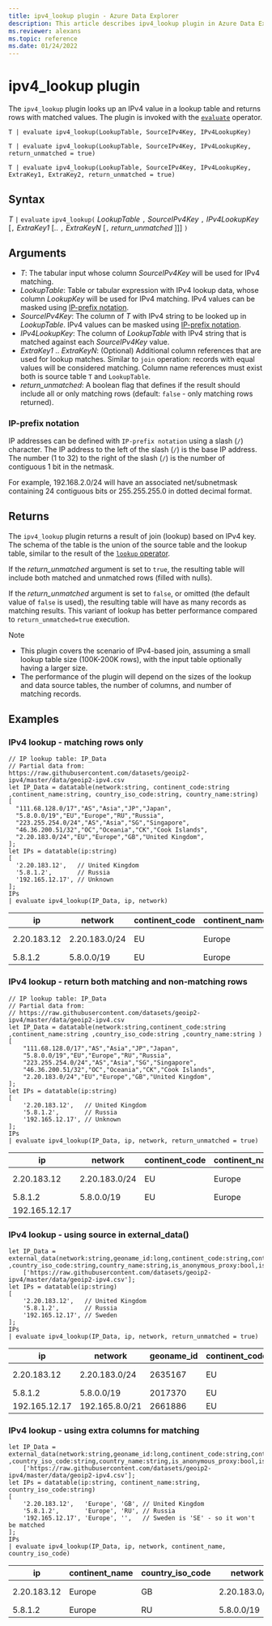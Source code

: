 ```yaml
---
title: ipv4_lookup plugin - Azure Data Explorer
description: This article describes ipv4_lookup plugin in Azure Data Explorer.
ms.reviewer: alexans
ms.topic: reference
ms.date: 01/24/2022
---
```

# ipv4_lookup plugin

The `ipv4_lookup` plugin looks up an IPv4 value in a lookup table and returns rows with matched values. The plugin is invoked with the [`evaluate`](evaluateoperator.md) operator.

```kusto
T | evaluate ipv4_lookup(LookupTable, SourceIPv4Key, IPv4LookupKey)

T | evaluate ipv4_lookup(LookupTable, SourceIPv4Key, IPv4LookupKey, return_unmatched = true)

T | evaluate ipv4_lookup(LookupTable, SourceIPv4Key, IPv4LookupKey, ExtraKey1, ExtraKey2, return_unmatched = true)
```

## Syntax

*T* `|` `evaluate` `ipv4_lookup(` *LookupTable* `,` *SourceIPv4Key* `,` *IPv4LookupKey* [`,` *ExtraKey1* [.. `,` *ExtraKeyN* [`,` *return_unmatched* ]]] `)`

## Arguments

* *T*: The tabular input whose column *SourceIPv4Key* will be used for IPv4 matching.
* *LookupTable*: Table or tabular expression with IPv4 lookup data, whose column *LookupKey* will be used for IPv4 matching. IPv4 values can be masked using [IP-prefix notation](#ip-prefix-notation).
* *SourceIPv4Key*: The column of *T* with IPv4 string to be looked up in *LookupTable*. IPv4 values can be masked using [IP-prefix notation](#ip-prefix-notation).
* *IPv4LookupKey*: The column of *LookupTable* with IPv4 string that is matched against each *SourceIPv4Key* value.
* *ExtraKey1* .. *ExtraKeyN*: (Optional) Additional column references that are used for lookup matches. Similar to `join` operation: records with equal values will be considered matching. Column name references must exist both is source table `T` and `LookupTable`.
* *return_unmatched*: A boolean flag that defines if the result should include all or only matching rows (default: `false` - only matching rows returned).

### IP-prefix notation
 
IP addresses can be defined with `IP-prefix notation` using a slash (`/`) character.
The IP address to the left of the slash (`/`) is the base IP address. The number (1 to 32) to the right of the slash (`/`) is the number of contiguous 1 bit in the netmask. 

For example, 192.168.2.0/24 will have an associated net/subnetmask containing 24 contiguous bits or 255.255.255.0 in dotted decimal format.

## Returns

The `ipv4_lookup` plugin returns a result of join (lookup) based on IPv4 key. The schema of the table is the union of the source table and the lookup table, similar to the result of the [`lookup` operator](lookupoperator.md).

If the *return_unmatched* argument is set to `true`, the resulting table will include both matched and unmatched rows (filled with nulls).

If the *return_unmatched* argument is set to `false`, or omitted (the default value of `false` is used), the resulting table will have as many records as matching results. This variant of lookup has better performance compared to `return_unmatched=true` execution.

> [!NOTE]
> * This plugin covers the scenario of IPv4-based join, assuming a small lookup table size (100K-200K rows), with the input table optionally having a larger size.
> * The performance of the plugin will depend on the sizes of the lookup and data source tables, the number of columns, and number of matching records.

## Examples

### IPv4 lookup - matching rows only

<!-- csl: https://help.kusto.windows.net/Samples -->
```kusto
// IP lookup table: IP_Data
// Partial data from: https://raw.githubusercontent.com/datasets/geoip2-ipv4/master/data/geoip2-ipv4.csv
let IP_Data = datatable(network:string, continent_code:string ,continent_name:string, country_iso_code:string, country_name:string)
[
  "111.68.128.0/17","AS","Asia","JP","Japan",
  "5.8.0.0/19","EU","Europe","RU","Russia",
  "223.255.254.0/24","AS","Asia","SG","Singapore",
  "46.36.200.51/32","OC","Oceania","CK","Cook Islands",
  "2.20.183.0/24","EU","Europe","GB","United Kingdom",
];
let IPs = datatable(ip:string)
[
  '2.20.183.12',   // United Kingdom
  '5.8.1.2',       // Russia
  '192.165.12.17', // Unknown
];
IPs
| evaluate ipv4_lookup(IP_Data, ip, network)
```

|ip|network|continent_code|continent_name|country_iso_code|country_name|
|---|---|---|---|---|---|
|2.20.183.12|2.20.183.0/24|EU|Europe|GB|United Kingdom|
|5.8.1.2|5.8.0.0/19|EU|Europe|RU|Russia|

### IPv4 lookup - return both matching and non-matching rows

<!-- csl: https://help.kusto.windows.net/Samples -->
```kusto
// IP lookup table: IP_Data
// Partial data from: 
// https://raw.githubusercontent.com/datasets/geoip2-ipv4/master/data/geoip2-ipv4.csv
let IP_Data = datatable(network:string,continent_code:string ,continent_name:string ,country_iso_code:string ,country_name:string )
[
    "111.68.128.0/17","AS","Asia","JP","Japan",
    "5.8.0.0/19","EU","Europe","RU","Russia",
    "223.255.254.0/24","AS","Asia","SG","Singapore",
    "46.36.200.51/32","OC","Oceania","CK","Cook Islands",
    "2.20.183.0/24","EU","Europe","GB","United Kingdom",
];
let IPs = datatable(ip:string)
[
    '2.20.183.12',   // United Kingdom
    '5.8.1.2',       // Russia
    '192.165.12.17', // Unknown
];
IPs
| evaluate ipv4_lookup(IP_Data, ip, network, return_unmatched = true)
```

|ip|network|continent_code|continent_name|country_iso_code|country_name|
|---|---|---|---|---|---|
|2.20.183.12|2.20.183.0/24|EU|Europe|GB|United Kingdom|
|5.8.1.2|5.8.0.0/19|EU|Europe|RU|Russia|
|192.165.12.17||||||

### IPv4 lookup - using source in external_data()

<!-- csl: https://help.kusto.windows.net/Samples -->
```kusto
let IP_Data = external_data(network:string,geoname_id:long,continent_code:string,continent_name:string ,country_iso_code:string,country_name:string,is_anonymous_proxy:bool,is_satellite_provider:bool)
    ['https://raw.githubusercontent.com/datasets/geoip2-ipv4/master/data/geoip2-ipv4.csv'];
let IPs = datatable(ip:string)
[
    '2.20.183.12',   // United Kingdom
    '5.8.1.2',       // Russia
    '192.165.12.17', // Sweden
];
IPs
| evaluate ipv4_lookup(IP_Data, ip, network, return_unmatched = true)
```

|ip|network|geoname_id|continent_code|continent_name|country_iso_code|country_name|is_anonymous_proxy|is_satellite_provider|
|---|---|---|---|---|---|---|---|---|
|2.20.183.12|2.20.183.0/24|2635167|EU|Europe|GB|United Kingdom|0|0|
|5.8.1.2|5.8.0.0/19|2017370|EU|Europe|RU|Russia|0|0|
|192.165.12.17|192.165.8.0/21|2661886|EU|Europe|SE|Sweden|0|0|

### IPv4 lookup - using extra columns for matching

<!-- csl: https://help.kusto.windows.net/Samples -->
```kusto
let IP_Data = external_data(network:string,geoname_id:long,continent_code:string,continent_name:string ,country_iso_code:string,country_name:string,is_anonymous_proxy:bool,is_satellite_provider:bool)
    ['https://raw.githubusercontent.com/datasets/geoip2-ipv4/master/data/geoip2-ipv4.csv'];
let IPs = datatable(ip:string, continent_name:string, country_iso_code:string)
[
    '2.20.183.12',   'Europe', 'GB', // United Kingdom
    '5.8.1.2',       'Europe', 'RU', // Russia
    '192.165.12.17', 'Europe', '',   // Sweden is 'SE' - so it won't be matched
];
IPs
| evaluate ipv4_lookup(IP_Data, ip, network, continent_name, country_iso_code)
```

|ip|continent_name|country_iso_code|network|geoname_id|continent_code|country_name|is_anonymous_proxy|is_satellite_provider|
|---|---|---|---|---|---|---|---|---|
|2.20.183.12|Europe|GB|2.20.183.0/24|2635167|EU|United Kingdom|0|0|
|5.8.1.2|Europe|RU|5.8.0.0/19|2017370|EU|Russia|0|0|

